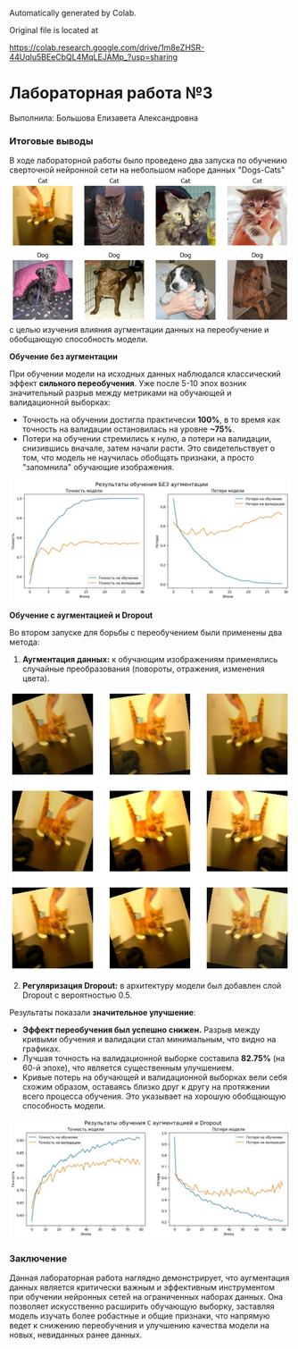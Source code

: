 Automatically generated by Colab.

Original file is located at

https://colab.research.google.com/drive/1m8eZHSR-44Uqlu5BEeCbQL4MqLEJAMp_?usp=sharing

# Лабораторная работа №3
Выполнила: Большова Елизавета Александровна

### Итоговые выводы

В ходе лабораторной работы было проведено два запуска по обучению сверточной нейронной сети на небольшом наборе данных "Dogs-Cats" 
![Набор данных](/NN_3_lab/image/example.png)
с целью изучения влияния аугментации данных на переобучение и обобщающую способность модели.

**Обучение без аугментации**

При обучении модели на исходных данных наблюдался классический эффект **сильного переобучения**. Уже после 5-10 эпох возник значительный разрыв между метриками на обучающей и валидационной выборках:
*   Точность на обучении достигла практически **100%**, в то время как точность на валидации остановилась на уровне **~75%**.
*   Потери на обучении стремились к нулю, а потери на валидации, снизившись вначале, затем начали расти.
Это свидетельствует о том, что модель не научилась обобщать признаки, а просто "запомнила" обучающие изображения.

![Пример без аугментации](/NN_3_lab/image/without_aug.jpg)

**Обучение с аугментацией и Dropout**

Во втором запуске для борьбы с переобучением были применены два метода:
1.  **Аугментация данных:** к обучающим изображениям применялись случайные преобразования (повороты, отражения, изменения цвета).

![Пример cats](/NN_3_lab/image/cats.jpg)

2.  **Регуляризация Dropout:** в архитектуру модели был добавлен слой Dropout с вероятностью 0.5.

Результаты показали **значительное улучшение**:
*   **Эффект переобучения был успешно снижен.** Разрыв между кривыми обучения и валидации стал минимальным, что видно на графиках.
*   Лучшая точность на валидационной выборке составила **82.75%** (на 60-й эпохе), что является существенным улучшением.
*   Кривые потерь на обучающей и валидационной выборках вели себя схожим образом, оставаясь близко друг к другу на протяжении всего процесса обучения. Это указывает на хорошую обобщающую способность модели.

![Пример c аугментацией](/NN_3_lab/image/with_aug.jpg)

### Заключение

Данная лабораторная работа наглядно демонстрирует, что аугментация данных является критически важным и эффективным инструментом при обучении нейронных сетей на ограниченных наборах данных. Она позволяет искусственно расширить обучающую выборку, заставляя модель изучать более робастные и общие признаки, что напрямую ведет к снижению переобучения и улучшению качества модели на новых, невиданных ранее данных.